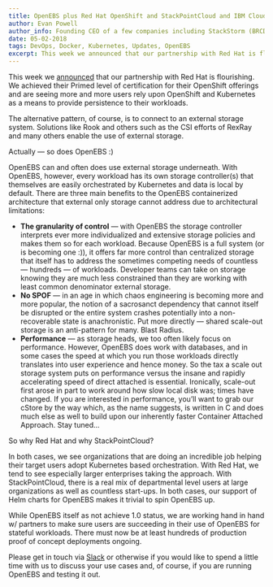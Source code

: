 ```yaml
---
title: OpenEBS plus Red Hat OpenShift and StackPointCloud and IBM Cloud Private and….
author: Evan Powell
author_info: Founding CEO of a few companies including StackStorm (BRCD) and Nexenta — and CEO & Chairman of OpenEBS/MayaData. ML and DevOps and Python, oh my!
date: 05-02-2018
tags: DevOps, Docker, Kubernetes, Updates, OpenEBS
excerpt: This week we announced that our partnership with Red Hat is flourishing. We achieved their Primed level of certification for their OpenShift offerings and are seeing more and more users rely upon OpenShift and Kubernetes as a means to provide persistence to their workloads.
---
```


This week we [announced](https://www.prnewswire.com/news-releases/openebs-certified-with-red-hat-openshift-stackpointcloud-and-ibm-cloud-672729373.html) that our partnership with Red Hat is flourishing. We achieved their Primed level of certification for their OpenShift offerings and are seeing more and more users rely upon OpenShift and Kubernetes as a means to provide persistence to their workloads.

The alternative pattern, of course, is to connect to an external storage system. Solutions like Rook and others such as the CSI efforts of RexRay and many others enable the use of external storage.

Actually — so does OpenEBS :)

OpenEBS can and often does use external storage underneath. With OpenEBS, however, every workload has its own storage controller(s) that themselves are easily orchestrated by Kubernetes and data is local by default. There are three main benefits to the OpenEBS containerized architecture that external only storage cannot address due to architectural limitations:

- **The granularity of control** — with OpenEBS the storage controller interprets ever more individualized and extensive storage policies and makes them so for each workload. Because OpenEBS is a full system (or is becoming one :)), it offers far more control than centralized storage that itself has to address the sometimes competing needs of countless — hundreds — of workloads. Developer teams can take on storage knowing they are much less constrained than they are working with least common denominator external storage.
- **No SPOF** — in an age in which chaos engineering is becoming more and more popular, the notion of a sacrosanct dependency that cannot itself be disrupted or the entire system crashes potentially into a non-recoverable state is anachronistic. Put more directly — shared scale-out storage is an anti-pattern for many. Blast Radius.
- **Performance** — as storage heads, we too often likely focus on performance. However, OpenEBS does work with databases, and in some cases the speed at which you run those workloads directly translates into user experience and hence money. So the tax a scale out storage system puts on performance versus the insane and rapidly accelerating speed of direct attached is essential. Ironically, scale-out first arose in part to work around how slow local disk was; times have changed. If you are interested in performance, you’ll want to grab our cStore by the way which, as the name suggests, is written in C and does much else as well to build upon our inherently faster Container Attached Approach. Stay tuned…

So why Red Hat and why StackPointCloud?

In both cases, we see organizations that are doing an incredible job helping their target users adopt Kubernetes based orchestration. With Red Hat, we tend to see especially larger enterprises taking the approach. With StackPointCloud, there is a real mix of departmental level users at large organizations as well as countless start-ups. In both cases, our support of Helm charts for OpenEBS makes it trivial to spin OpenEBS up.

While OpenEBS itself as not achieve 1.0 status, we are working hand in hand w/ partners to make sure users are succeeding in their use of OpenEBS for stateful workloads. There must now be at least hundreds of production proof of concept deployments ongoing.

Please get in touch via [Slack](https://join.slack.com/t/openebs-community/shared_invite/enQtMjQzMTg4NTcyNTY2LTJiMzVjYjA5ZDk3YmI4NjAxY2QyYmI3MTA1MmUxMTAzNTU0NTM5NTViOTIxMjA1NWQ4NzVmMTBiNjk0NDU1YzQ) or otherwise if you would like to spend a little time with us to discuss your use cases and, of course, if you are running OpenEBS and testing it out.
